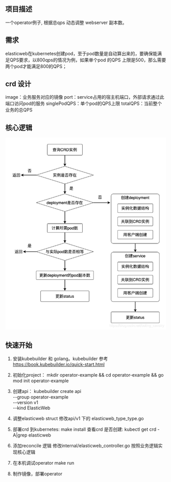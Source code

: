 ## 项目描述 
一个operator例子, 根据总qps 动态调整 webserver 副本数。

## 需求
elasticweb在kubernetes创建pod，至于pod数量是自动算出来的，要确保能满足QPS要求，以800qps的情况为例，如果单个pod 的QPS 上限是500，那么需要两个pod才能满足800的QPS；


## crd 设计
image：业务服务对应的镜像
port：service占用的宿主机端口，外部请求通过此端口访问pod的服务
singlePodQPS：单个pod的QPS上限
totalQPS：当前整个业务的总QPS

## 核心逻辑

![Alt text](image-1.png)


## 快速开始 
1. 安装kubebuilder 和 golang。kubebuilder 
    参考 https://book.kubebuilder.io/quick-start.html

2. 初始化project：
    mkdir operator-example && cd operator-example && go mod init operator-example

3. 创建api：
    kubebuilder create api \
    --group operator-example \
    --version v1 \
    --kind ElasticWeb

4. 调整elasticweb struct
    修改api/v1 下的 elasticweb_type_type.go

5. 部署crd 到kubernetes:
        make install
    查看crd 是否创建:
        kubectl get crd -A|grep elasticweb

6. 添加reconcile 逻辑
    修改internal/elasticweb_controller.go 按照业务逻辑实现核心逻辑

7. 在本机调试operator
    make run

8. 制作镜像，部署operator

